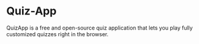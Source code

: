 
# Quiz-App


QuizApp is a free and open-source quiz application that lets you play fully customized quizzes right in the browser.

